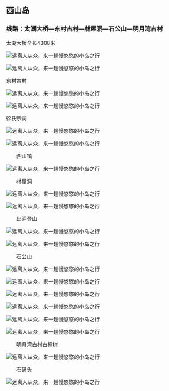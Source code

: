 ## 西山岛



### 线路：太湖大桥—东村古村—林屋洞—石公山—明月湾古村



太湖大桥全长4308米

![远离人从众，来一趟慢悠悠的小岛之行](./img/6374415999304077192760725.jpg)

![远离人从众，来一趟慢悠悠的小岛之行](./img/6374416001559657371648694.jpg)

东村古村

![远离人从众，来一趟慢悠悠的小岛之行](./img/6374416020906168599720696.jpg)

![远离人从众，来一趟慢悠悠的小岛之行](./img/6374416022696022444791613.jpg)

徐氏宗祠

![远离人从众，来一趟慢悠悠的小岛之行](./img/6374416024689494646977630.jpg)

![远离人从众，来一趟慢悠悠的小岛之行](./img/6374416026967047093637887.jpg)

　　西山镇

![远离人从众，来一趟慢悠悠的小岛之行](./img/6374416030162185227431481.jpg)

　　林屋洞

![远离人从众，来一趟慢悠悠的小岛之行](./img/6374416032690228663522168.jpg)

![远离人从众，来一趟慢悠悠的小岛之行](./img/6374416034367190938378637.jpg)

　　出洞登山

![远离人从众，来一趟慢悠悠的小岛之行](./img/6374416036077948522104505.jpg)

![远离人从众，来一趟慢悠悠的小岛之行](./img/6374416089542908083645457.jpg)

　　石公山

![远离人从众，来一趟慢悠悠的小岛之行](./img/6374416047273035611373710.jpg)

![远离人从众，来一趟慢悠悠的小岛之行](./img/6374416045797537682563414.jpg)

![远离人从众，来一趟慢悠悠的小岛之行](./img/6374416050267378802754032.jpg)

![远离人从众，来一趟慢悠悠的小岛之行](./img/6374416052016682917767048.jpg)



![远离人从众，来一趟慢悠悠的小岛之行](./img/6374416054168329033239507.jpg)

![远离人从众，来一趟慢悠悠的小岛之行](./img/6374416056275835346112554.jpg)

　　明月湾古村古樟树

![远离人从众，来一趟慢悠悠的小岛之行](./img/6374416058236859148268853.jpg)

　　石码头

![远离人从众，来一趟慢悠悠的小岛之行](./img/6374416060116536803713004.jpg)